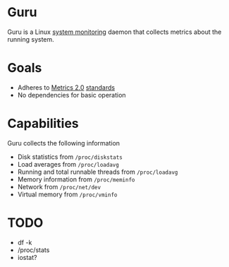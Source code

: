 # Guru

Guru is a Linux [system monitoring](http://en.wikipedia.org/wiki/System_monitoring)
daemon that collects metrics about the running system.

# Goals

* Adheres to [Metrics 2.0](http://metrics20.org/) [standards](http://metrics20.org/spec/)
* No dependencies for basic operation

# Capabilities

Guru collects the following information

* Disk statistics from `/proc/diskstats`
* Load averages from `/proc/loadavg`
* Running and total runnable threads from `/proc/loadavg`
* Memory information from `/proc/meminfo`
* Network from `/proc/net/dev`
* Virtual memory from `/proc/vminfo`

# TODO

* df -k
* /proc/stats
* iostat?
